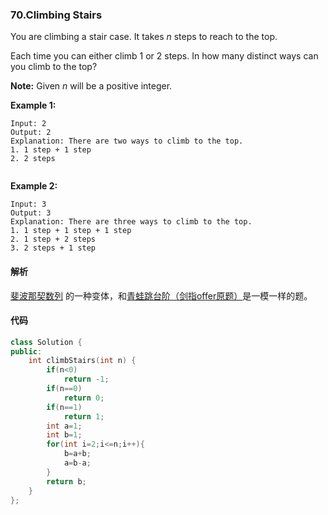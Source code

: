 ### 70.Climbing Stairs

You are climbing a stair case. It takes *n* steps to reach to the top.

Each time you can either climb 1 or 2 steps. In how many distinct ways can you climb to the top?

**Note:** Given *n* will be a positive integer.

**Example 1:**

```
Input: 2
Output: 2
Explanation: There are two ways to climb to the top.
1. 1 step + 1 step
2. 2 steps


```

**Example 2:**

```
Input: 3
Output: 3
Explanation: There are three ways to climb to the top.
1. 1 step + 1 step + 1 step
2. 1 step + 2 steps
3. 2 steps + 1 step
```

#### 解析

[斐波那契数列](https://zh.wikipedia.org/zh/%E6%96%90%E6%B3%A2%E9%82%A3%E5%A5%91%E6%95%B0%E5%88%97) 的一种变体，和[青蛙跳台阶（剑指offer原题）](https://www.nowcoder.com/practice/8c82a5b80378478f9484d87d1c5f12a4?tpId=13&tqId=11161&tPage=1&rp=1&ru=/ta/coding-interviews&qru=/ta/coding-interviews/question-ranking)是一模一样的题。

#### 代码

```cpp
class Solution {
public:
    int climbStairs(int n) {
        if(n<0)
            return -1;
        if(n==0)
            return 0;
        if(n==1)
            return 1;
        int a=1;
        int b=1;
        for(int i=2;i<=n;i++){
            b=a+b;
            a=b-a;
        }
        return b;
    }
};
```

